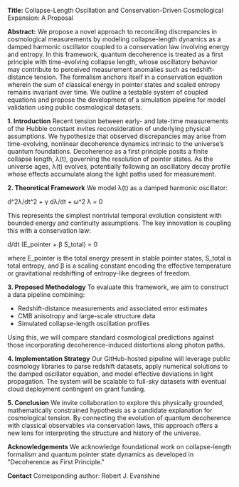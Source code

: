 **Title:** Collapse-Length Oscillation and Conservation-Driven Cosmological Expansion: A Proposal

**Abstract:**
We propose a novel approach to reconciling discrepancies in cosmological measurements by modeling collapse-length dynamics as a damped harmonic oscillator coupled to a conservation law involving energy and entropy. In this framework, quantum decoherence is treated as a first principle with time-evolving collapse length, whose oscillatory behavior may contribute to perceived measurement anomalies such as redshift-distance tension. The formalism anchors itself in a conservation equation wherein the sum of classical energy in pointer states and scaled entropy remains invariant over time. We outline a testable system of coupled equations and propose the development of a simulation pipeline for model validation using public cosmological datasets.

**1. Introduction**
Recent tension between early- and late-time measurements of the Hubble constant invites reconsideration of underlying physical assumptions. We hypothesize that observed discrepancies may arise from time-evolving, nonlinear decoherence dynamics intrinsic to the universe’s quantum foundations. Decoherence as a first principle posits a finite collapse length, λ(t), governing the resolution of pointer states. As the universe ages, λ(t) evolves, potentially following an oscillatory decay profile whose effects accumulate along the light paths used for measurement.

**2. Theoretical Framework**
We model λ(t) as a damped harmonic oscillator:

  d^2λ/dt^2 + γ dλ/dt + ω^2 λ = 0

This represents the simplest nontrivial temporal evolution consistent with bounded energy and continuity assumptions. The key innovation is coupling this with a conservation law:

  d/dt (E_pointer + β S_total) = 0

where E_pointer is the total energy present in stable pointer states, S_total is total entropy, and β is a scaling constant encoding the effective temperature or gravitational redshifting of entropy-like degrees of freedom.

**3. Proposed Methodology**
To evaluate this framework, we aim to construct a data pipeline combining:
- Redshift-distance measurements and associated error estimates
- CMB anisotropy and large-scale structure data
- Simulated collapse-length oscillation profiles

Using this, we will compare standard cosmological predictions against those incorporating decoherence-induced distortions along photon paths.

**4. Implementation Strategy**
Our GitHub-hosted pipeline will leverage public cosmology libraries to parse redshift datasets, apply numerical solutions to the damped oscillator equation, and model effective deviations in light propagation. The system will be scalable to full-sky datasets with eventual cloud deployment contingent on grant funding.

**5. Conclusion**
We invite collaboration to explore this physically grounded, mathematically constrained hypothesis as a candidate explanation for cosmological tension. By connecting the evolution of quantum decoherence with classical observables via conservation laws, this approach offers a new lens for interpreting the structure and history of the universe.

**Acknowledgements**
We acknowledge foundational work on collapse-length formalism and quantum pointer state dynamics as developed in "Decoherence as First Principle."

**Contact**
Corresponding author: Robert J. Evanshine

